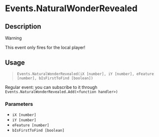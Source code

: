 # Events.NaturalWonderRevealed
## Description
>[!WARNING]
>This event only fires for the local player!

## Usage
> `Events.NaturalWonderRevealed(iX [number], iY [number], eFeature [number], bIsFirstToFind [boolean])`

Regular event: you can subscribe to it through `Events.NaturalWonderRevealed.Add(<function handler>)`

### Parameters
- `iX [number]`
- `iY [number]`
- `eFeature [number]`
- `bIsFirstToFind [boolean]`